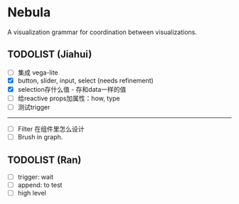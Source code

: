 # Nebula
A visualization grammar for coordination between visualizations.

## TODOLIST (Jiahui)
- [ ] 集成 vega-lite
- [x] button, slider, input, select (needs refinement)
- [x] selection存什么值 - 存和data一样的值
- [ ] 给reactive props加属性：how, type
- [ ] 测试trigger

---

- [ ] Filter 在组件里怎么设计
- [ ] Brush in graph.

## TODOLIST (Ran)
- [ ] trigger: wait
- [ ] append: to test
- [ ] high level
